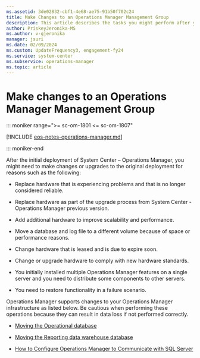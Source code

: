 ```yaml
---
ms.assetid: 3de02832-cbf1-4e68-ae75-91b50f702c24
title: Make Changes to an Operations Manager Management Group
description: This article describes the tasks you might perform after you have deployed or upgraded Operations Manager in your environment.
author: PriskeyJeronika-MS
ms.author: v-gjeronika
manager: jsuri
ms.date: 02/09/2024
ms.custom: UpdateFrequency3, engagement-fy24
ms.service: system-center
ms.subservice: operations-manager
ms.topic: article
---
```


# Make changes to an Operations Manager Management Group

::: moniker range=">= sc-om-1801 <= sc-om-1807"

[!INCLUDE [eos-notes-operations-manager.md](../includes/eos-notes-operations-manager.md)]

::: moniker-end

After the initial deployment of System Center – Operations Manager, you might need to make changes or upgrades to the original deployment for reasons such as the following:

- Replace hardware that is experiencing problems and that is no longer considered reliable.  

- Replace hardware as part of the upgrade process from System Center - Operations Manager previous version.  

- Add additional hardware to improve scalability and performance.  

- Move a database and log file to a different volume because of space or performance reasons.  

- Change hardware that is leased and is due to expire soon.  

- Change or upgrade hardware to comply with new hardware standards.  

- You initially installed multiple Operations Manager features on a single server and you need to distribute some components to other servers.  

- You need to restore functionality in a failure scenario.  

Operations Manager supports changes to your Operations Manager infrastructure as listed below. Be cautious when performing these operations because they can result in data loss if not performed correctly.

- [Moving the Operational database](manage-move-opsdb.md)

- [Moving the Reporting data warehouse database](manage-move-omdwdb.md)

- [How to Configure Operations Manager to Communicate with SQL Server](manage-sqlserver-communication.md)
